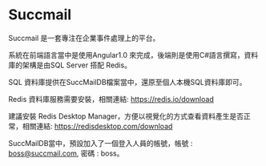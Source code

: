 # Succmail

Succmail 是一套專注在企業事件處理上的平台。

系統在前端語言當中是使用Angular1.0 來完成，後端則是使用C#語言撰寫，資料庫的架構是由SQL Server 搭配 Redis。

SQL 資料庫提供在SuccMailDB檔案當中，還原至個人本機SQL資料庫即可。

Redis 資料庫服務需要安裝，相關連結: https://redis.io/download

建議安裝 Redis Desktop Manager，方便以視覺化的方式查看資料產生是否正常，相關連結: https://redisdesktop.com/download

SuccMailDB當中，預設加入了一個登入人員的帳號，帳號 : boss@succmail.com, 密碼 : boss。
